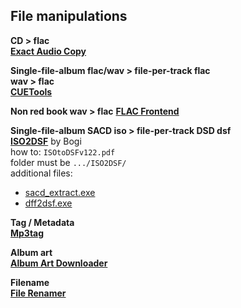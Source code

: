 File manipulations
---

**CD > flac**  
[**Exact Audio Copy**](http://www.exactaudiocopy.de/en/index.php/resources/download/)  

**Single-file-album flac/wav > file-per-track flac**  
**wav > flac**  
[**CUETools**](http://cue.tools/)  

**Non red book wav > flac**
[**FLAC Frontend**](https://sourceforge.net/projects/flacfrontend/files/)  

**Single-file-album SACD iso > file-per-track DSD dsf**  
[**ISO2DSF**](https://github.com/rern/RuneAudio/raw/master/file_conversion/ISO2DSF_v1.2.2_Win7_Win8.zip) by Bogi  
how to: `ISOtoDSFv122.pdf`  
folder must be `.../ISO2DSF/`  
additional files:  
- [sacd_extract.exe](https://github.com/sacd-ripper/sacd-ripper/releases)  
- [dff2dsf.exe](http://www.signalyst.com/professional.html)  

**Tag / Metadata**  
[**Mp3tag**](http://www.mp3tag.de/en/download.html)  

**Album art**  
[**Album Art Downloader**](https://sourceforge.net/projects/album-art/)  

**Filename**  
[**File Renamer**](http://www.sherrodcomputers.net/downloads/FileRenamerBasic.exe)  
